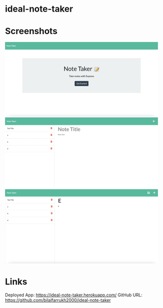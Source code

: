 # ideal-note-taker


# Screenshots

![](./images/ScreenshotA.png)
![](./images/ScreenshotB.png)
![](./images/ScreenshotC.png)


# Links
Deployed App: https://ideal-note-taker.herokuapp.com/
GitHub URL: https://github.com/bilalfarrukh2000/ideal-note-taker